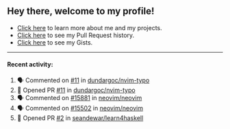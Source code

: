 ## Hey there, welcome to my profile!

- [Click here](https://seandewar.github.io/) to learn more about me and my projects.
- [Click here](https://github.com/search?p=1&q=author%3Aseandewar+is%3Apr) to see my Pull Request history.
- [Click here](https://gist.github.com/seandewar) to see my Gists.

---

#### Recent activity:

<!--START_SECTION:activity-->
1. 🗣 Commented on [#11](https://github.com/dundargoc/nvim-typo/issues/11) in [dundargoc/nvim-typo](https://github.com/dundargoc/nvim-typo)
2. 💪 Opened PR [#11](https://github.com/dundargoc/nvim-typo/pull/11) in [dundargoc/nvim-typo](https://github.com/dundargoc/nvim-typo)
3. 🗣 Commented on [#15881](https://github.com/neovim/neovim/issues/15881) in [neovim/neovim](https://github.com/neovim/neovim)
4. 🗣 Commented on [#15502](https://github.com/neovim/neovim/issues/15502) in [neovim/neovim](https://github.com/neovim/neovim)
5. 💪 Opened PR [#2](https://github.com/seandewar/learn4haskell/pull/2) in [seandewar/learn4haskell](https://github.com/seandewar/learn4haskell)
<!--END_SECTION:activity-->

